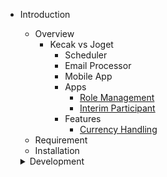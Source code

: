 - Introduction

  - Overview
	- Kecak vs Joget 
		- Scheduler
		- Email Processor
		- Mobile App
		- Apps
			- [Role Management]()
			- [Interim Participant]()
		- Features
			- [Currency Handling]()
  - Requirement
  - Installation
  
  <details>
  <summary> Development </summary>
	<br>
  
		- [Compliling Core](development_compilingCore.md)
		
		- [Automated Process](development_automatedProcess.md)
	</br>
		
  </details>